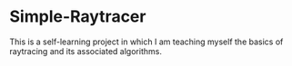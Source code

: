 # Simple-Raytracer
 This is a self-learning project in which I am teaching myself the basics of raytracing and its associated algorithms.
